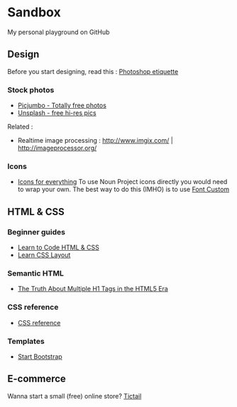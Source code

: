 # Sandbox #
My personal playground on GitHub

## Design ##

Before you start designing, read this : [Photoshop etiquette](http://photoshopetiquette.com "Photoshop etiquette")

### Stock photos

- [Picjumbo - Totally free photos](https://picjumbo.com/ "Picjumbo - Totally free photos") 
- [Unsplash - free hi-res pics](https://unsplash.com/ "Unsplash - free hi-res pics")

Related :
- Realtime image processing : http://www.imgix.com/ | http://imageprocessor.org/

### Icons

- [Icons for everything](https://thenounproject.com/ "Icons for everything") To use Noun Project icons directly you would need to wrap your own. The best way to do this (IMHO) is to use [Font Custom](http://fontcustom.com/ "Font Custom")

## HTML & CSS

### Beginner guides

- [Learn to Code HTML & CSS](http://learn.shayhowe.com/ "Learn to Code HTML & CSS")
- [Learn CSS Layout](http://learnlayout.com/ "Learn CSS Layout")

### Semantic HTML

- [The Truth About Multiple H1 Tags in the HTML5 Era](http://webdesign.tutsplus.com/articles/the-truth-about-multiple-h1-tags-in-the-html5-era--webdesign-16824)

### CSS reference
- [CSS reference](http://tympanus.net/codrops/css_reference/ "CSS reference")

### Templates
- [Start Bootstrap](http://startbootstrap.com/ "Start Bootstrap")
 

## E-commerce ##

Wanna start a small (free) online store? [Tictail](https://tictail.com "Free online store")
